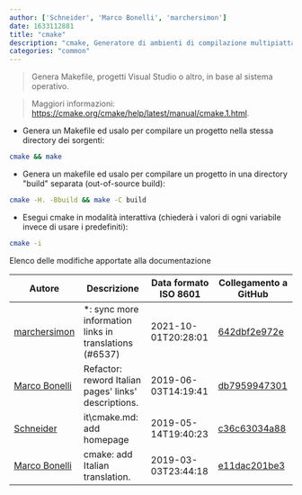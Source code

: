 ```yaml
---
author: ['Schneider', 'Marco Bonelli', 'marchersimon']
date: 1633112881
title: "cmake"
description: "cmake, Generatore di ambienti di compilazione multipiattaforma."
categories: "common"
---
```

> Genera Makefile, progetti Visual Studio o altro, in base al sistema operativo.

> Maggiori informazioni: <https://cmake.org/cmake/help/latest/manual/cmake.1.html>.

- Genera un Makefile ed usalo per compilare un progetto nella stessa directory dei sorgenti:

```bash
cmake && make
```

- Genera un makefile ed usalo per compilare un progetto in una directory "build" separata (out-of-source build):

```bash
cmake -H. -Bbuild && make -C build
```

- Esegui cmake in modalità interattiva (chiederà i valori di ogni variabile invece di usare i predefiniti):

```bash
cmake -i
```
Elenco delle modifiche apportate alla documentazione


Autore | Descrizione | Data formato ISO 8601 | Collegamento a GitHub
------|-----|-----|-----
[marchersimon](mailto:50295997+marchersimon@users.noreply.github.com) | *: sync more information links in translations (#6537) | 2021-10-01T20:28:01 | [642dbf2e972e](https://github.com/tldr-pages/tldr/commit/642dbf2e972e388fab8c84ba3b4685fb862b6454)
[Marco Bonelli](mailto:marco@mebeim.net) | Refactor: reword Italian pages' links' descriptions. | 2019-06-03T14:19:41 | [db7959947301](https://github.com/tldr-pages/tldr/commit/db795994730108131d36e7a50b67378e79e27c10)
[Schneider](mailto:lucas.schneider@sap.com) | it\cmake.md: add homepage | 2019-05-14T19:40:23 | [c36c63034a88](https://github.com/tldr-pages/tldr/commit/c36c63034a88abc15186e8c2b1dd2d097c8c89ea)
[Marco Bonelli](mailto:mb5.marcob@gmail.com) | cmake: add Italian translation. | 2019-03-03T23:44:18 | [e11dac201be3](https://github.com/tldr-pages/tldr/commit/e11dac201be313e86e346e79ee261121f790221a)

